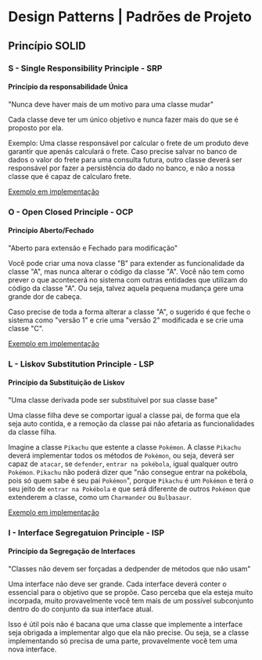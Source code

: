 # Design Patterns | Padrões de Projeto


## Princípio SOLID

### S - Single Responsibility Principle - SRP
#### Princípio da responsabilidade Única 

"Nunca deve haver mais de um motivo para uma classe mudar"

Cada classe deve ter um único objetivo e nunca fazer mais do que se é proposto por ela.

Exemplo: Uma classe responsável por calcular o frete de um produto deve garantir que apenás calculará o frete.
Caso precise salvar no banco de dados o valor do frete para uma consulta futura, outro classe deverá ser responsável por fazer a persistência do dado no banco, e não a nossa classe que é capaz de calcularo frete.

[Exemplo em implementação](SOLID/1.%20SRP/src/)

### O - Open Closed Principle - OCP
#### Princípio Aberto/Fechado
"Aberto para extensão e Fechado para modificação"

Você pode criar uma nova classe "B" para extender as funcionalidade da classe "A", mas nunca alterar o código da classe "A".
Você não tem como prever o que acontecerá no sistema com outras entidades que utilizam do código da classe "A". 
Ou seja, talvez aquela pequena mudança gere uma grande dor de cabeça.

Caso precise de toda a forma alterar a classe "A", o sugerido é que feche o sistema como "versão 1" e crie uma "versão 2" modificada e se crie uma classe "C".

[Exemplo em implementação](SOLID/2.%20OCP/src/)

### L - Liskov Substitution Principle - LSP
#### Princípio da Substituição de Liskov
"Uma classe derivada pode ser substituível por sua classe base"

Uma classe filha deve se comportar igual a classe pai, de forma que ela seja auto contida, e a remoção da classe pai não afetaria as funcionalidades da classe filha. 

Imagine a classe `Pikachu` que estente a classe `Pokémon`. A classe `Pikachu` deverá implementar todos os métodos de `Pokémon`, ou seja, deverá ser capaz de `atacar`, se `defender`, `entrar na pokébola`, igual qualquer outro `Pokémon`. `Pikachu` não poderá dizer que "não consegue entrar na pokébola, pois só quem sabe é seu pai `Pokémon`", porque `Pikachu` é um `Pokémon` e terá o seu jeito de `entrar na Pokébola` e que será diferente de outros `Pokémon` que extenderem a classe, como um `Charmander` ou `Bulbasaur`.

[Exemplo em implementação](SOLID/3.%20LSP/src/)

### I - Interface Segregatuion Principle - ISP
#### Princípio da Segregação de Interfaces
"Classes não devem ser forçadas a dedpender de métodos que não usam"

Uma interface não deve ser grande. Cada interface deverá conter o essencial para o objetivo que se propõe. Caso perceba que ela esteja muito incorpada, muito provavelmente você tem mais de um possível subconjunto dentro do do conjunto da sua interface atual.

Isso é útil pois não é bacana que uma classe que implemente a interface seja obrigada a implementar algo que ela não precise. Ou seja, se a classe implementando só precisa de uma parte, provavelmente você tem uma nova interface.